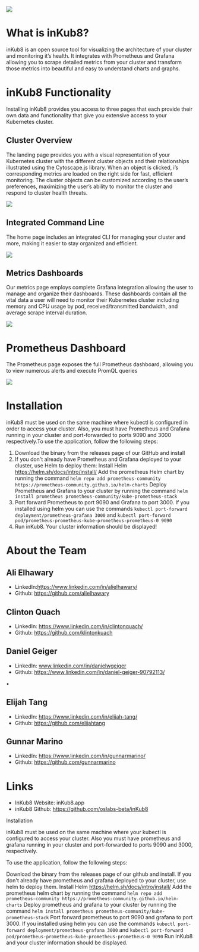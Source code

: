 <img src="https://raw.githubusercontent.com/oslabs-beta/inKub8/main/src/assets/img/High_Resolution_Image_1.jpg">

# What is inKub8?

inKub8 is an open source tool for visualizing the architecture of your cluster and monitoring it’s health. It integrates with Prometheus and Grafana allowing you to scrape detailed metrics from your cluster and transform those metrics into beautiful and easy to understand charts and graphs.

# inKub8 Functionality
Installing inKub8 provides you access to three pages that each provide their own data and functionality that give you extensive access to your Kubernetes cluster.

## Cluster Overview
The landing page provides you with a visual representation of your Kubernetes cluster with the different cluster objects and their relationships illustrated using the Cytoscape.js library. When an object is clicked, i’s corresponding metrics are loaded on the right side for fast, efficient monitoring. The cluster objects can be customized according to the user’s preferences, maximizing the user’s ability to monitor the cluster and respond to cluster health threats.

<img src="https://raw.githubusercontent.com/oslabs-beta/inKub8/main/src/assets/img/landingPage.gif">

## Integrated Command Line
The home page includes an integrated CLI for managing your cluster and more, making it easier to stay organized and efficient.

<img src="https://raw.githubusercontent.com/oslabs-beta/inKub8/main/src/assets/img/terminal%20zoomed.gif">

## Metrics Dashboards
Our metrics page employs complete Grafana integration allowing the user to manage and organize their dashboards. These dashboards contain all the vital data a user will need to monitor their Kubernetes cluster including memory and CPU usage by pod, received/transmitted bandwidth, and average scrape interval duration.

<img src="https://raw.githubusercontent.com/oslabs-beta/inKub8/main/src/assets/img/metricsPage.gif">

# Prometheus Dashboard
The Prometheus page exposes the full Prometheus dashboard, allowing you to view numerous alerts and execute PromQL queries

<img src="https://raw.githubusercontent.com/oslabs-beta/inKub8/main/src/assets/img/prometheusPage.gif">


# Installation
inKub8 must be used on the same machine where kubectl is configured in order to access your cluster. Also, you must have Prometheus and Grafana running in your cluster and port-forwarded to ports 9090 and 3000 respectively.To use the application, follow the following steps:
1. Download the binary from the releases page of our GitHub and install
2. If you don't already have Prometheus and Grafana deployed to your cluster, use Helm to deploy them:
Install Helm https://helm.sh/docs/intro/install/
Add the prometheus Helm chart by running the command `helm repo add prometheus-community https://prometheus-community.github.io/helm-charts`
Deploy Prometheus and Grafana to your cluster by running the command `helm install prometheus prometheus-community/kube-prometheus-stack`
3. Port forward Prometheus to port 9090 and Grafana to port 3000.
If you installed using helm you can use the commands `kubectl port-forward deployment/prometheus-grafana 3000` and `kubectl port-forward pod/prometheus-prometheus-kube-prometheus-prometheus-0 9090`
4. Run inKub8. Your cluster information should be displayed!

# About the Team

## Ali Elhawary

- LinkedIn:https://www.linkedin.com/in/alielhawary/
- Github: https://github.com/alielhawary

## Clinton Quach

- LinkedIn: https://www.linkedin.com/in/clintonquach/
- Github: https://github.com/klintonkuach

## Daniel Geiger

- LinkedIn: www.linkedin.com/in/danielwgeiger
- Github: https://www.linkedin.com/in/daniel-geiger-90792113/

•

## Elijah Tang

- LinkedIn: https://www.linkedin.com/in/elijah-tang/
- Github: https://github.com/elijahtang

## Gunnar Marino

- LinkedIn: https://www.linkedin.com/in/gunnarmarino/
- Github: https://github.com/gunnarmarino

# Links

- InKub8 Website: inKub8.app
- inKub8 Github: https://github.com/oslabs-beta/inKub8

Installation

inKub8 must be used on the same machine where your kubectl is configured to access your cluster. Also you must have prometheus and grafana running in your cluster and port-forwarded to ports 9090 and 3000, respectively.

To use the application, follow the following steps:

Download the binary from the releases page of our github and install.
If you don't already have prometheus and grafana deployed to your cluster, use helm to deploy them.
Install Helm https://helm.sh/docs/intro/install/
Add the prometheus helm chart by running the command `helm repo add prometheus-community https://prometheus-community.github.io/helm-charts`
Deploy prometheus and grafana to your cluster by running the command `helm install prometheus prometheus-community/kube-prometheus-stack`
Port forward prometheus to port 9090 and grafana to port 3000.
If you installed using helm you can use the commands `kubectl port-forward deployment/prometheus-grafana 3000` and `kubectl port-forward pod/prometheus-prometheus-kube-prometheus-prometheus-0 9090`
Run inKub8 and your cluster information should be displayed.
